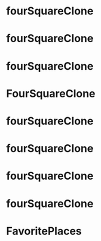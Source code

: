 # fourSquareClone
# fourSquareClone
# fourSquareClone
# FourSquareClone
# fourSquareClone
# fourSquareClone
# fourSquareClone
# fourSquareClone
# FavoritePlaces
